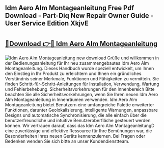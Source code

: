 ## Idm Aero Alm Montageanleitung Free Pdf Download - Part-Diq New Repair Owner Guide - User Service Edition XkjvE

# <h2><a href="http://df74ke.blite.top/?on=Idm+Aero+Alm+Montageanleitung">🔗Download 👉🔴 Idm Aero Alm Montageanleitung</a></h2>

[![Idm Aero Alm Montageanleitung new download](https://i.imgur.com/lujVjoI.png)](http://df74ke.blite.top/?on=Idm+Aero+Alm+Montageanleitung)
Grüße und willkommen in der Bedienungsanleitung für Ihr neu zusammengebautes Idm Aero Alm Montageanleitung. Dieses Handbuch wurde speziell entwickelt, um Ihnen den Einstieg in Ihr Produkt zu erleichtern und Ihnen ein gründliches Verständnis seiner Merkmale, Funktionen und Fähigkeiten zu vermitteln. Sie finden Schritt-für-Schritt-Anleitungen für Installation, Verwendung, Wartung und Fehlerbehebung. Sicherheitsvorkehrungen für den Innenbereich Bitte beachten Sie alle Sicherheitsvorkehrungen, wenn Sie Ihren neuen Idm Aero Alm Montageanleitung in Innenräumen verwenden. Idm Aero Alm Montageanleitung bietet Benutzern eine umfangreiche Palette erweiterter Funktionen, darunter Geolokalisierung, intelligente Warnungen, anpassbare Designs und automatische Synchronisierung, die alle einfach über die benutzerfreundliche und intuitive Benutzeroberfläche gesteuert werden können. Wir vertrauen darauf, dass das Idm Aero Alm MontageanleitungD eine zuverlässige und effektive Ressource für Ihre Bemühungen war, die Besonderheiten Ihres neuen Geräts kennenzulernen. Bei Fragen oder Bedenken wenden Sie sich bitte an unser Kundendienstteam.
